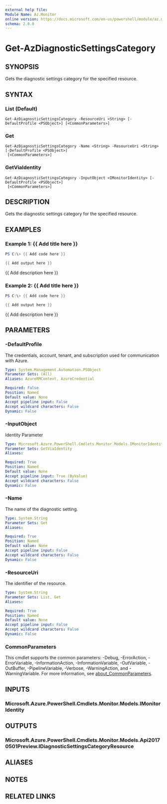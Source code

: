 ```yaml
---
external help file:
Module Name: Az.Monitor
online version: https://docs.microsoft.com/en-us/powershell/module/az.monitor/get-azdiagnosticsettingscategory
schema: 2.0.0
---
```


# Get-AzDiagnosticSettingsCategory

## SYNOPSIS
Gets the diagnostic settings category for the specified resource.

## SYNTAX

### List (Default)
```
Get-AzDiagnosticSettingsCategory -ResourceUri <String> [-DefaultProfile <PSObject>] [<CommonParameters>]
```

### Get
```
Get-AzDiagnosticSettingsCategory -Name <String> -ResourceUri <String> [-DefaultProfile <PSObject>]
 [<CommonParameters>]
```

### GetViaIdentity
```
Get-AzDiagnosticSettingsCategory -InputObject <IMonitorIdentity> [-DefaultProfile <PSObject>]
 [<CommonParameters>]
```

## DESCRIPTION
Gets the diagnostic settings category for the specified resource.

## EXAMPLES

### Example 1: {{ Add title here }}
```powershell
PS C:\> {{ Add code here }}

{{ Add output here }}
```

{{ Add description here }}

### Example 2: {{ Add title here }}
```powershell
PS C:\> {{ Add code here }}

{{ Add output here }}
```

{{ Add description here }}

## PARAMETERS

### -DefaultProfile
The credentials, account, tenant, and subscription used for communication with Azure.

```yaml
Type: System.Management.Automation.PSObject
Parameter Sets: (All)
Aliases: AzureRMContext, AzureCredential

Required: False
Position: Named
Default value: None
Accept pipeline input: False
Accept wildcard characters: False
Dynamic: False
```

### -InputObject
Identity Parameter

```yaml
Type: Microsoft.Azure.PowerShell.Cmdlets.Monitor.Models.IMonitorIdentity
Parameter Sets: GetViaIdentity
Aliases:

Required: True
Position: Named
Default value: None
Accept pipeline input: True (ByValue)
Accept wildcard characters: False
Dynamic: False
```

### -Name
The name of the diagnostic setting.

```yaml
Type: System.String
Parameter Sets: Get
Aliases:

Required: True
Position: Named
Default value: None
Accept pipeline input: False
Accept wildcard characters: False
Dynamic: False
```

### -ResourceUri
The identifier of the resource.

```yaml
Type: System.String
Parameter Sets: List, Get
Aliases:

Required: True
Position: Named
Default value: None
Accept pipeline input: False
Accept wildcard characters: False
Dynamic: False
```

### CommonParameters
This cmdlet supports the common parameters: -Debug, -ErrorAction, -ErrorVariable, -InformationAction, -InformationVariable, -OutVariable, -OutBuffer, -PipelineVariable, -Verbose, -WarningAction, and -WarningVariable. For more information, see [about_CommonParameters](http://go.microsoft.com/fwlink/?LinkID=113216).

## INPUTS

### Microsoft.Azure.PowerShell.Cmdlets.Monitor.Models.IMonitorIdentity

## OUTPUTS

### Microsoft.Azure.PowerShell.Cmdlets.Monitor.Models.Api20170501Preview.IDiagnosticSettingsCategoryResource

## ALIASES

## NOTES

## RELATED LINKS

